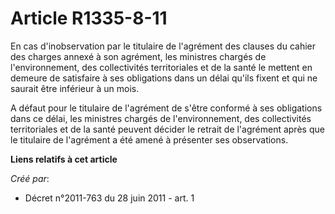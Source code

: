 # Article R1335-8-11

En cas d'inobservation par le titulaire de l'agrément des clauses du cahier des charges annexé à son agrément, les ministres
chargés de l'environnement, des collectivités territoriales et de la santé le mettent en demeure de satisfaire à ses
obligations dans un délai qu'ils fixent et qui ne saurait être inférieur à un mois. 

A défaut pour le titulaire de l'agrément de s'être conformé à ses obligations dans ce délai, les ministres chargés de
l'environnement, des collectivités territoriales et de la santé peuvent décider le retrait de l'agrément après que le
titulaire de l'agrément a été amené à présenter ses observations.

**Liens relatifs à cet article**

_Créé par_:

  - Décret n°2011-763 du 28 juin 2011 - art. 1
